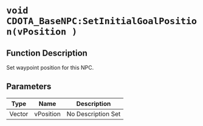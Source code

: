 # `void CDOTA_BaseNPC:SetInitialGoalPosition(vPosition )`
## Function Description
Set waypoint position for this NPC.
## Parameters
Type|Name|Description
--|--|--
Vector|vPosition|No Description Set
